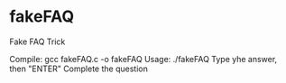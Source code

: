fakeFAQ
=======

Fake FAQ Trick

 Compile: gcc fakeFAQ.c -o fakeFAQ
 Usage: ./fakeFAQ
        Type yhe answer, then "ENTER"
        Complete the question
